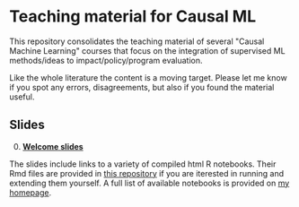 # Teaching material for Causal ML
This repository consolidates the teaching material of several "Causal Machine Learning" courses that focus on the integration of supervised ML methods/ideas to impact/policy/program evaluation.

Like the whole literature the content is a moving target. Please let me know if you spot any errors, disagreements, but also if you found the material useful.

## Slides

0. [**Welcome slides**](https://nbviewer.org/github/MCKnaus/causalML-teaching/blob/main/Slides/CML0_Welcome.pdf)

The slides include links to a variety of compiled html R notebooks. Their Rmd files are provided in [this repository](https://github.com/MCKnaus/causalML-teaching/tree/main/Notebooks) if you are iterested in running and extending them yourself. A full list of available notebooks is provided on [my homepage](https://mcknaus.github.io/menu/teaching.html).

